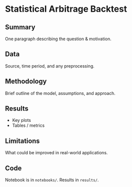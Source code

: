 # Statistical Arbitrage Backtest

## Summary
One paragraph describing the question & motivation.

## Data
Source, time period, and any preprocessing.

## Methodology
Brief outline of the model, assumptions, and approach.

## Results
- Key plots
- Tables / metrics

## Limitations
What could be improved in real-world applications.

## Code
Notebook is in `notebooks/`. Results in `results/`.
